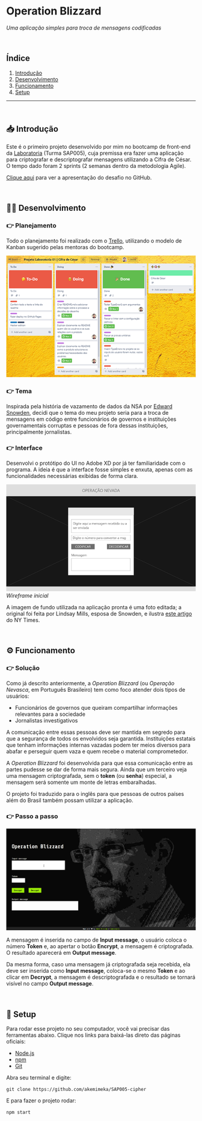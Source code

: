 # Operation Blizzard
*Uma aplicação simples para troca de mensagens codificadas*

<br>

## Índice
1. [Introdução](#-introdução)
2. [Desenvolvimento](#-desenvolvimento)
3. [Funcionamento](#-funcionamento)
4. [Setup](#-setup)

---

<br>

## 📥 Introdução
Este é o primeiro projeto desenvolvido por mim no bootcamp de front-end da [Laboratoria](https://www.laboratoria.la/br) (Turma SAP005), cuja premissa era fazer uma aplicação para criptografar e descriptografar mensagens utilizando a Cifra de César. O tempo dado foram 2 sprints (2 semanas dentro da metodologia Agile).

[Clique aqui](https://github.com/Laboratoria/SAP005-cipher) para ver a apresentação do desafio no GitHub.

<br>

## 👩‍💻 Desenvolvimento
### 👉 Planejamento
Todo o planejamento foi realizado com o [Trello](https://trello.com/), utilizando o modelo de Kanban sugerido pelas mentoras do bootcamp.

![alt text](src/img/print-trello.png "Print do board do projeto no Trello")

### 👉 Tema
Inspirada pela história de vazamento de dados da NSA por [Edward Snowden](https://pt.wikipedia.org/wiki/Edward_Snowden), decidi que o tema do meu projeto seria para a troca de mensagens em código entre funcionários de governos e instituições governamentais corruptas e pessoas de fora dessas instituições, principalmente jornalistas.

### 👉 Interface
Desenvolvi o protótipo do UI no Adobe XD por já ter familiaridade com o programa. A ideia é que a interface fosse simples e enxuta, apenas com as funcionalidades necessárias exibidas de forma clara.

![alt text](src/img/wireframe.png "Wireframe inicial")
*Wireframe inicial*

A imagem de fundo utilizada na aplicação pronta é uma foto editada; a original foi feita por Lindsay Mills, esposa de Snowden, e ilustra [este artigo](https://www.nytimes.com/2019/09/13/books/review-permanent-record-edward-snowden-memoir.html) do NY Times.


<br>

## ⚙️ Funcionamento
### 👉 Solução
Como já descrito anteriormente, a *Operation Blizzard* (ou *Operação Nevasca*, em Português Brasileiro) tem como foco atender dois tipos de usuários:

- Funcionários de governos que queiram compartilhar informações relevantes para a sociedade
- Jornalistas investigativos 

A comunicação entre essas pessoas deve ser mantida em segredo para que a segurança de todos os envolvidos seja garantida. Instituições estatais que tenham informações internas vazadas podem ter meios diversos para abafar e perseguir quem vaza e quem recebe o material comprometedor.

A *Operation Blizzard* foi desenvolvida para que essa comunicação entre as partes pudesse se dar de forma mais segura. Ainda que um terceiro veja uma mensagem criptografada, sem o **token** (ou **senha**) especial, a mensagem será somente um monte de letras embaralhadas.

O projeto foi traduzido para o inglês para que pessoas de outros países além do Brasil também possam utilizar a aplicação.

### 👉 Passo a passo
![alt text](src/img/blizzard-demo.gif)

A mensagem é inserida no campo de __Input message__, o usuário coloca o número __Token__ e, ao apertar o botão __Encrypt__, a mensagem é criptografada. O resultado aparecerá em __Output message__.

Da mesma forma, caso uma mensagem já criptografada seja recebida, ela deve ser inserida como **Input message**, coloca-se o mesmo **Token** e ao clicar em **Decrypt**, a mensagem é descriptografada e o resultado se tornará visível no campo **Output message**.

<br>

## 🧰 Setup
Para rodar esse projeto no seu computador, você vai precisar das ferramentas abaixo. Clique nos links para baixá-las direto das páginas oficiais:

- [Node.js](https://nodejs.org/en/)
- [npm](https://www.npmjs.com/get-npm)
- [Git](https://git-scm.com/)

Abra seu terminal e digite:

```
git clone https://github.com/akemimeka/SAP005-cipher
```

E para fazer o projeto rodar:
```
npm start
```
